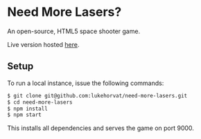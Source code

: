 # Need More Lasers?

An open-source, HTML5 space shooter game.

Live version hosted [here](https://lukehorvat.github.io/need-more-lasers).

## Setup

To run a local instance, issue the following commands:

```bash
$ git clone git@github.com:lukehorvat/need-more-lasers.git
$ cd need-more-lasers
$ npm install
$ npm start
```

This installs all dependencies and serves the game on port 9000.
